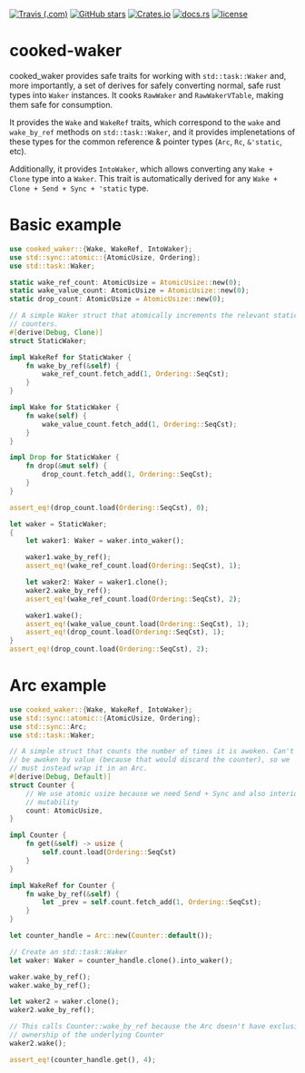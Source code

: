 [![Travis (.com)](https://img.shields.io/travis/com/Lucretiel/cooked-waker.svg?logo=travis)](https://travis-ci.com/Lucretiel/cooked-waker/) [![GitHub stars](https://img.shields.io/github/stars/Lucretiel/cooked-waker.svg?label=stars&logo=github&logoColor=white)](https://github.com/Lucretiel/cooked-waker) [![Crates.io](https://img.shields.io/crates/d/cooked-waker.svg?logo=rust&logoColor=white&label=crates.io)](https://crates.io/crates/cooked-waker) [![docs.rs](https://docs.rs/cooked-waker/badge.svg)](https://docs.rs/cooked-waker) [![license](https://img.shields.io/github/license/Lucretiel/cooked-waker.svg)](https://crates.io/crates/cooked-waker/)

# cooked-waker

cooked_waker provides safe traits for working with `std::task::Waker` and, more importantly, a set of derives for safely converting normal, safe rust types into `Waker` instances. It cooks `RawWaker` and `RawWakerVTable`, making them safe for consumption.

It provides the `Wake` and `WakeRef` traits, which correspond to the `wake` and `wake_by_ref` methods on `std::task::Waker`, and it provides implenetations of these types for the common reference & pointer types (`Arc`, `Rc`, `&'static`, etc).

Additionally, it provides `IntoWaker`, which allows converting any `Wake + Clone` type into a `Waker`. This trait is automatically derived for any `Wake + Clone + Send + Sync + 'static` type.

# Basic example

```rust
use cooked_waker::{Wake, WakeRef, IntoWaker};
use std::sync::atomic::{AtomicUsize, Ordering};
use std::task::Waker;

static wake_ref_count: AtomicUsize = AtomicUsize::new(0);
static wake_value_count: AtomicUsize = AtomicUsize::new(0);
static drop_count: AtomicUsize = AtomicUsize::new(0);

// A simple Waker struct that atomically increments the relevant static
// counters.
#[derive(Debug, Clone)]
struct StaticWaker;

impl WakeRef for StaticWaker {
    fn wake_by_ref(&self) {
        wake_ref_count.fetch_add(1, Ordering::SeqCst);
    }
}

impl Wake for StaticWaker {
    fn wake(self) {
        wake_value_count.fetch_add(1, Ordering::SeqCst);
    }
}

impl Drop for StaticWaker {
    fn drop(&mut self) {
        drop_count.fetch_add(1, Ordering::SeqCst);
    }
}

assert_eq!(drop_count.load(Ordering::SeqCst), 0);

let waker = StaticWaker;
{
    let waker1: Waker = waker.into_waker();

    waker1.wake_by_ref();
    assert_eq!(wake_ref_count.load(Ordering::SeqCst), 1);

    let waker2: Waker = waker1.clone();
    waker2.wake_by_ref();
    assert_eq!(wake_ref_count.load(Ordering::SeqCst), 2);

    waker1.wake();
    assert_eq!(wake_value_count.load(Ordering::SeqCst), 1);
    assert_eq!(drop_count.load(Ordering::SeqCst), 1);
}
assert_eq!(drop_count.load(Ordering::SeqCst), 2);
```

# Arc example

```rust
use cooked_waker::{Wake, WakeRef, IntoWaker};
use std::sync::atomic::{AtomicUsize, Ordering};
use std::sync::Arc;
use std::task::Waker;

// A simple struct that counts the number of times it is awoken. Can't
// be awoken by value (because that would discard the counter), so we
// must instead wrap it in an Arc.
#[derive(Debug, Default)]
struct Counter {
    // We use atomic usize because we need Send + Sync and also interior
    // mutability
    count: AtomicUsize,
}

impl Counter {
    fn get(&self) -> usize {
        self.count.load(Ordering::SeqCst)
    }
}

impl WakeRef for Counter {
    fn wake_by_ref(&self) {
        let _prev = self.count.fetch_add(1, Ordering::SeqCst);
    }
}

let counter_handle = Arc::new(Counter::default());

// Create an std::task::Waker
let waker: Waker = counter_handle.clone().into_waker();

waker.wake_by_ref();
waker.wake_by_ref();

let waker2 = waker.clone();
waker2.wake_by_ref();

// This calls Counter::wake_by_ref because the Arc doesn't have exclusive
// ownership of the underlying Counter
waker2.wake();

assert_eq!(counter_handle.get(), 4);
```
